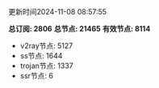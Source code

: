 更新时间2024-11-08 08:57:55

**总订阅: 2806**
**总节点: 21465**
**有效节点: 8114**
- v2ray节点: 5127
- ss节点: 1644
- trojan节点: 1337
- ssr节点: 6
